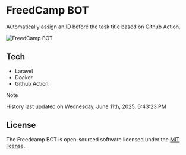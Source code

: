# FreedCamp BOT

Automatically assign an ID before the task title based on Github Action.

![FreedCamp BOT](https://repository-images.githubusercontent.com/737932867/7d34798b-2680-471c-b089-a78a718d3d6a)

## Tech

- Laravel
- Docker
- Github Action

> [!NOTE]  
> History last updated on Wednesday, June 11th, 2025, 6:43:23 PM

## License

The Freedcamp BOT is open-sourced software licensed under the [MIT license](https://opensource.org/licenses/MIT).
